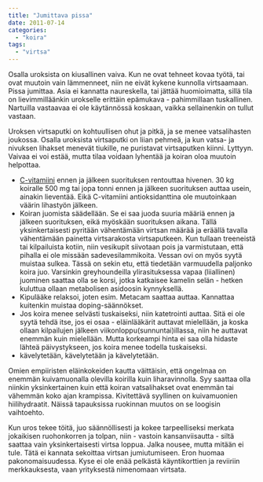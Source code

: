 ```yaml
---
title: "Jumittava pissa"
date: 2011-07-14
categories: 
  - "koira"
tags: 
  - "virtsa"
---
```


Osalla uroksista on kiusallinen vaiva. Kun ne ovat tehneet kovaa työtä, tai ovat muutoin vain lämmenneet, niin ne eivät kykene kunnolla virtsaamaan. Pissa jumittaa. Asia ei kannatta naureskella, tai jättää huomioimatta, sillä tila on lievimmilläänkin urokselle erittäin epämukava - pahimmillaan tuskallinen. Nartuilla vastaavaa ei ole käytännössä koskaan, vaikka sellainenkin on tullut vastaan.

<!--more-->

Uroksen virtsaputki on kohtuullisen ohut ja pitkä, ja se menee vatsalihasten joukossa. Osalla uroksista virtsaputki on liian pehmeä, ja kun vatsa- ja nivuksen lihakset menevät tiukille, ne puristavat virtsaputken kiinni. Lyttyyn. Vaivaa ei voi estää, mutta tilaa voidaan lyhentää ja koiran oloa muutoin helpottaa.

- [C-vitamiini](https://www.katiska.eu/tieto/c-vitamiini/c-vitamiini/) ennen ja jälkeen suorituksen rentouttaa hivenen. 30 kg koiralle 500 mg tai jopa tonni ennen ja jälkeen suorituksen auttaa usein, ainakin lieventää. Eikä C-vitamiini antioksidanttina ole muutoinkaan väärin lihastyön jälkeen.
- Koiran juomista säädellään. Se ei saa juoda suuria määriä ennen ja jälkeen suorituksen, eikä myöskään suorituksen aikana. Tällä yksinkertaisesti pyritään vähentämään virtsan määrää ja eräällä tavalla vähentämään painetta virtsarakosta virtsaputkeen. Kun tullaan treeneistä tai kilpailuista kotiin, niin vesikupit siivotaan pois ja varmistutaan, että pihalla ei ole missään sadevesilammikoita. Vessan ovi on myös syytä muistaa sulkea. Tässä on sekin etu, että tiedetään varmuudella paljonko koira juo. Varsinkin greyhoundeilla ylirasituksessa vapaa (liiallinen) juominen saattaa olla se korsi, jotka katkaisee kamelin selän - hetken kuluttua ollaan metabolisen asidoosin kynnyksellä.
- Kipulääke relaksoi, joten esim. Metacam saattaa auttaa. Kannattaa kuitenkin muistaa doping-säännökset.
- Jos koira menee selvästi tuskaiseksi, niin katetrointi auttaa. Sitä ei ole syytä tehdä itse, jos ei osaa - eläinlääkärit auttavat mielellään, ja koska ollaan kilpailujen jälkeen viikonloppu(sunnuntai)illassa, niin he auttavat enemmän kuin mielellään. Mutta korkeampi hinta ei saa olla hidaste lähteä päivystykseen, jos koira menee todella tuskaiseksi.
- kävelytetään, kävelytetään ja kävelytetään.

Omien empiiristen eläinkokeiden kautta väittäisin, että ongelmaa on enemmän kuivamuonalla olevilla koirilla kuin liharavinnolla. Syy saattaa olla niinkin yksinkertainen kuin että koiran vatsalihakset ovat enemmän tai vähemmän koko ajan krampissa. Kivitettävä syyllinen on kuivamuonien hiilihydraatit. Näissä tapauksissa ruokinnan muutos on se loogisin vaihtoehto.

Kun uros tekee töitä, juo säännöllisesti ja kokee tarpeelliseksi merkata jokaikisen ruohonkorren ja tolpan, niin - vastoin kansanviisautta - siltä saattaa vain yksinkertaisesti virtsa loppua. Jalka nousee, mutta mitään ei tule. Tätä ei kannata sekoittaa virtsan jumiutumiseen. Eron huomaa pakonomaisuudessa. Kyse ei ole enää pelkästä käyntikorttien ja reviiriin merkkauksesta, vaan yrityksestä nimenomaan virtsata.
